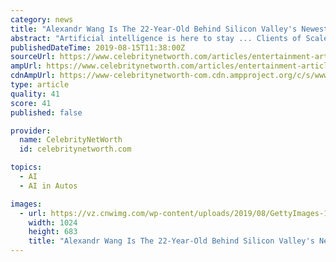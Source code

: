 ```yaml
---
category: news
title: "Alexandr Wang Is The 22-Year-Old Behind Silicon Valley's Newest Unicorn That Just Closed A $100 Million Round Of Funding"
abstract: "Artificial intelligence is here to stay ... Clients of Scale AI include Airbnb, Lyft, Uber, Waymo, GM's Cruise, and OpenAI. Billionaire Peter Thiel is a fan of what Wang and Scale AI is doing. He said: \"AI companies will come and go as they compete ..."
publishedDateTime: 2019-08-15T11:38:00Z
sourceUrl: https://www.celebritynetworth.com/articles/entertainment-articles/alexandr-wang-is-the-22-year-old-behind-silicon-valleys-newest-unicorn-that-just-closed-a-100-million-round-of-funding/
ampUrl: https://www.celebritynetworth.com/articles/entertainment-articles/alexandr-wang-is-the-22-year-old-behind-silicon-valleys-newest-unicorn-that-just-closed-a-100-million-round-of-funding/?amp=1
cdnAmpUrl: https://www-celebritynetworth-com.cdn.ampproject.org/c/s/www.celebritynetworth.com/articles/entertainment-articles/alexandr-wang-is-the-22-year-old-behind-silicon-valleys-newest-unicorn-that-just-closed-a-100-million-round-of-funding/?amp=1
type: article
quality: 41
score: 41
published: false

provider:
  name: CelebrityNetWorth
  id: celebritynetworth.com

topics:
  - AI
  - AI in Autos

images:
  - url: https://vz.cnwimg.com/wp-content/uploads/2019/08/GettyImages-1144000039.jpg
    width: 1024
    height: 683
    title: "Alexandr Wang Is The 22-Year-Old Behind Silicon Valley's Newest Unicorn That Just Closed A $100 Million Round Of Funding"
---
```

